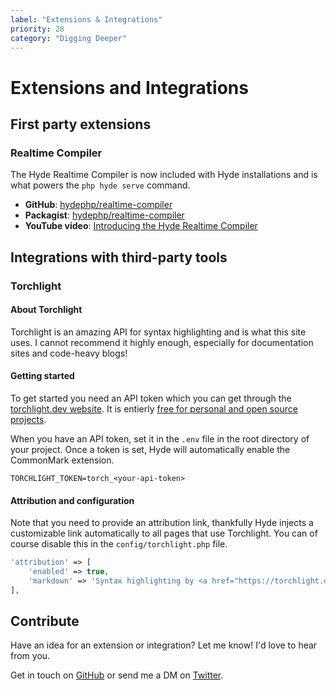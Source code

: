 ```yaml
---
label: "Extensions & Integrations"
priority: 28
category: "Digging Deeper"
---
```


# Extensions and Integrations

## First party extensions

### Realtime Compiler

The Hyde Realtime Compiler is now included with Hyde
installations and is what powers the `php hyde serve` command.

- **GitHub**: [hydephp/realtime-compiler](https://github.com/hydephp/realtime-compiler)
- **Packagist**: [hydephp/realtime-compiler](https://packagist.org/packages/hyde/realtime-compiler) 
- **YouTube video**: [Introducing the Hyde Realtime Compiler](https://www.youtube.com/watch?v=1ZM4fQMKi64)


## Integrations with third-party tools

### Torchlight

#### About Torchlight
Torchlight is an amazing API for syntax highlighting and is what this site uses.
I cannot recommend it highly enough, especially for documentation sites and code-heavy blogs!

#### Getting started
To get started you need an API token which you can get through the [torchlight.dev website](https://torchlight.dev/).
It is entierly [free for personal and open source projects](https://torchlight.dev/#pricing).

When you have an API token, set it in the `.env` file in the root directory of your project.
Once a token is set, Hyde will automatically enable the CommonMark extension.

```env
TORCHLIGHT_TOKEN=torch_<your-api-token>
```

#### Attribution and configuration

Note that you need to provide an attribution link, thankfully Hyde injects a customizable link automatically to all pages
that use Torchlight. You can of course disable this in the `config/torchlight.php` file.
```php
'attribution' => [
	'enabled' => true,
	'markdown' => 'Syntax highlighting by <a href="https://torchlight.dev/" rel="noopener nofollow">Torchlight.dev</a>',
],
```





## Contribute

Have an idea for an extension or integration? Let me know! I'd love to hear from you.

Get in touch on [GitHub](https://github.com/hydephp/Hyde) or send me a DM on [Twitter](https://twitter.com/StressedDev).